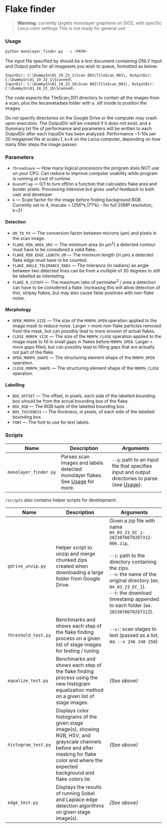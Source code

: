 # Flake finder
> **Warning:** currently targets monolayer graphene on SiO2, with specific Leica color settings
This is not ready for general use

### Usage
```bash
python monolayer_finder.py --q <PATH>
```

The input file specified by <PATH> should be a text document containing ONLY Input and Output paths for all imagesets you wish to queue, formatted as below:

```
InputDir: C:\DummyIn\01_19_23_1\Scan 002\TileScan_001\, OutputDir: C:\DummyIn\01_19_23_1\Scanned\
InputDir: C:\DummyIn\01_18_23_1b\Scan 002\TileScan_001\, OutputDir: C:\DummyIn\01_18_23_1b\Scanned\
```

The code expects the TileScan_001 directory to contain all the images from a scan, plus the leicametadata folder with a .xlif inside to position the images

Do not specify directories on the Google Drive or the computer may crash upon execution.
The OutputDir will be created if it does not exist, and a Summary.txt file of performance and parameters will be written to each OutputDir after each InputDir has been analyzed.
Performance ~1-10s per 20 megapixel file at scale=1, k=4 on the Leica computer, depending on how many filter steps the image passes

### Parameters
- `threadsave` — How many logical processors the program does NOT use on your CPU. Can reduce to improve computer usability while program is running at cost of runtime
- `boundflag` — 0/1 to turn off/on a function that calculates flake area and border pixels. Processing intensive but gives useful feedback to both user and developer
- `k` — Scale factor for the image before finding background RGB. Currently set to 4, imscale = (256\*k,171\*k) - for full 20MP resolution, k=21

#### Detection
- `UM_TO_PX` — The conversion factor between microns (μm) and pixels in the scan image.
- `FLAKE_MIN_AREA_UM2` — The minimum area (in μm<sup>2</sup>) a detected contour must have to be considered a valid flake.
- `FLAKE_MIN_EDGE_LENGTH_UM` —  The minimum length (in μm) a detected flake edge must have to be counted.
- `FLAKE_ANGLE_TOLERANCE_RADS` — The tolerance (in radians) an angle between two detected lines can be from a multiple of 30 degrees to still be labelled as interesting.
- `FLAKE_R_CUTOFF` — The maximum ratio of perimeter<sup>2</sup> / area a detection can have to be considered a flake. Increasing this will allow detection of thin, stripey flakes, but may also cause false positives with non-flake noise.

#### Morphology
- `OPEN_MORPH_SIZE` — The size of the `MORPH_OPEN` operation applied to the image mask to reduce noise. Larger = more non-flake
particles removed from the mask, but can possibly lead to more erosion of actual flakes.
- `CLOSE_MORPH_SIZE` — The size of the `MORPH_CLOSE` operation applied to the image mask to fill in small gaps in flakes before
`MORPH_OPEN`. Larger = more gaps filled, but can possibly lead to filling gaps that are actually not part of the flake.
- `OPEN_MORPH_SHAPE` — The structuring element shape of the `MORPH_OPEN` operation.
- `CLOSE_MORPH_SHAPE` — The structuring element shape of the `MORPH_CLOSE` operation.

#### Labelling
- `BOX_OFFSET` — The offset, in pixels, each side of the labelled bounding box should be from the actual bounding box of the flake.
- `BOX_RGB` — The RGB tuple of the labelled bounding box.
- `BOX_THICKNESS` — The thickness, in pixels, of each side of the labelled bounding box.
- `FONT` — The font to use for text labels.

### Scripts
| Name                  | Description                                                                            | Arguments                                                                                                |
|-----------------------|----------------------------------------------------------------------------------------|----------------------------------------------------------------------------------------------------------|
| `monolayer_finder.py` | Parses scan images and labels detected monolayer flakes. See [Usage](#usage) for more. | `--q`: path to an input file that specifies input and output directories to parse (see [Usage](#usage)). |
<!-- TODO: parstitch.py -->

`/scripts` also contains helper scripts for development:

| Name                | Description                                                                                                                                                                                      | Arguments                                                                                                                                                                                                                                                                                |
|---------------------|--------------------------------------------------------------------------------------------------------------------------------------------------------------------------------------------------|------------------------------------------------------------------------------------------------------------------------------------------------------------------------------------------------------------------------------------------------------------------------------------------|
| `gdrive_unzip.py`   | Helper script to unzip and merge chunked zips created when downloading a large folder from Google Drive.                                                                                         | Given a zip file with name `04_03_23_EC_1-20230706T020731Z-006.zip`,<br/><br/>`--i`: path to the directory containing the zips.<br/>`--n`: the name of the original directory (ex. `04_03_23_EC_1`).<br/>`--t`: the download timestamp appended to each folder (ex. `20230706T020731Z`). |
| `threshold_test.py` | Benchmarks and shows each step of the flake finding process on a given list of stage images for testing / tuning.                                                                                | `--s:`: scan stages to test (passed as a list, ex. `--s 246 248 250`)                                                                                                                                                                                                                    |
| `equalize_test.py`  | Benchmarks and shows each step of the flake finding process using the new histogram equalization method on a given list of stage images.                                                         | *(See above)*                                                                                                                                                                                                                                                                            |
| `histogram_test.py` | Displays color histograms of the given stage image(s), showing RGB, HSV, and grayscale channels before and after masking for flake color and where the expected background and flake colors lie. | *(See above)*                                                                                                                                                                                                                                                                            |
| `edge_test.py`      | Displays the results of running Sobel and Laplace edge detection algorithms on given stage image(s).                                                                                             | *(See above)*                                                                                                                                                                                                                                                                            |
